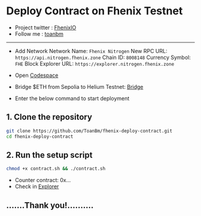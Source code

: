# Deploy Contract on Fhenix Testnet
- Project twitter : [FhenixIO](https://x.com/FhenixIO)
- Follow me : [toanbm](https://x.com/buiminhtoan1985)
-------------------------------------------------------------------------
- Add Network
  Network Name: `Fhenix Nitrogen`
  New RPC URL: `https://api.nitrogen.fhenix.zone`
  Chain ID: `8008148`
  Currency Symbol: `FHE`
  Block Explorer URL: `https://explorer.nitrogen.fhenix.zone`
  
- Open [Codespace](https://github.com/codespaces) 
- Bridge $ETH from Sepolia to Helium Testnet: [Bridge](https://bridge.nitrogen.fhenix.zone/)
- Enter the below command to start deployment
## 1. Clone the repository
```Bash
git clone https://github.com/ToanBm/fhenix-deploy-contract.git
cd fhenix-deploy-contract
```
## 2. Run the setup script
```bash
chmod +x contract.sh && ./contract.sh
```

* Counter contract:  0x...
* Check in [Explorer](https://explorer.helium.fhenix.zone/)
## .......Thank you!..........

